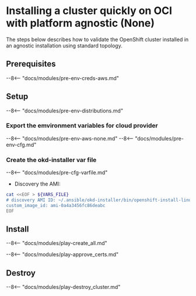 # Installing a cluster quickly on OCI with platform agnostic (None)

The steps below describes how to validate the OpenShift cluster installed
in an agnostic installation using standard topology.

## Prerequisites

--8<-- "docs/modules/pre-env-creds-aws.md"

## Setup

--8<-- "docs/modules/pre-env-distributions.md"

### Export the emvironment variables for cloud provider

--8<-- "docs/modules/pre-env-aws-none.md"
--8<-- "docs/modules/pre-env-cfg.md"

### Create the okd-installer var file

--8<-- "docs/modules/pre-cfg-varfile.md"

- Discovery the AMI:

```bash
cat <<EOF > ${VARS_FILE}
# discovery AMI ID: ~/.ansible/okd-installer/bin/openshift-install-linux-4.14.0-rc.0 coreos print-stream-json | jq -r '.architectures.x86_64.images.aws.regions["us-east-1"].image'
custom_image_id: ami-0a4a3456fc86deabc
EOF
```



## Install

--8<-- "docs/modules/play-create_all.md"

--8<-- "docs/modules/play-approve_certs.md"

## Destroy

--8<-- "docs/modules/play-destroy_cluster.md"